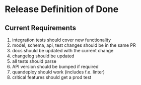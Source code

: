 # Release Definition of Done

## Current Requirements

1. integration tests should cover new functionality
2. model, schema, api, test changes should be in the same PR
3. docs should be updated with the current change
4. changelog should be updated
5. all tests should parse
6. API version should be bumped if required
7. quandeploy should work (includes f.e. linter)
8. critical features should get a prod test
